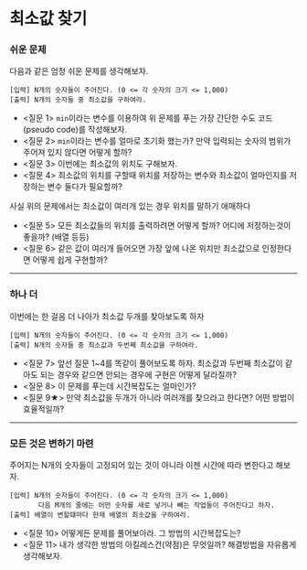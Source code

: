 # 최소값 찾기

### 쉬운 문제
다음과 같은 엄청 쉬운 문제를 생각해보자.
	
    [입력] N개의 숫자들이 주어진다. (0 <= 각 숫자의 크기 <= 1,000)
    [출력] N개의 숫자들 중 최소값을 구하여라.
    
* <질문 1> `min`이라는 변수를 이용하여 위 문제를 푸는 가장 간단한 수도 코드(pseudo code)를 작성해보자.
* <질문 2> `min`이라는 변수를 얼마로 초기화 했는가? 만약 입력되는 숫자의 범위가 주어져 있지 않다면 어떻게 할까?
* <질문 3> 이번에는 최소값의 위치도 구해보자.
* <질문 4> 최소값의 위치를 구할때 위치를 저장하는 변수와 최소값이 얼마인지를 저장하는 변수 둘다가 필요할까?


사실 위의 문제에서는 최소값이 여러개 있는 경우 위치를 말하기 애매하다

* <질문 5> 모든 최소값들의 위치를 출력하려면 어떻게 할까? 어디에 저정하는것이 좋을까? (배열 등등)
* <질문 6> 같은 값이 여러개 들어오면 가장 앞에 나온 위치만 최소값으로 인정한다면 어떻게 쉽게 구현할까? 


---------------------

### 하나 더
이번에는 한 걸음 더 나아가 최소값 두개를 찾아보도록 하자

    [입력] N개의 숫자들이 주어진다. (0 <= 각 숫자의 크기 <= 1,000)
    [출력] N개의 숫자들 중 최소값과 두번째 최소값을 구하여라.
    
* <질문 7> 앞선 질문 1~4를 똑같이 풀어보도록 하자. 최소값과 두번째 최소값이 같아도 되는 경우와 같으면 안되는 경우에 구현은 어떻게 달라질까?
* <질문 8> 이 문제를 푸는데 시간복잡도는 얼마인가?
* <질문 9★> 만약 최소값을 두개가 아니라 여러개를 찾으라고 한다면? 어떤 방법이 효율적일까?


--------------------

### 모든 것은 변하기 마련
주어지는 N개의 숫자들이 고정되어 있는 것이 아니라 이젠 시간에 따라 변한다고 해보자.

    [입력] N개의 숫자들이 주어진다. (0 <= 각 숫자의 크기 <= 1,000) 
    	   다음 M개의 줄에는 어떤 숫자를 새로 넣거나 빼는 작업들이 주어진다고 하자.
    [출력] 배열이 변할떄마다 현재 배열의 최솟값을 구하여라.
    
* <질문 10> 어떻게든 문제를 풀어보아라. 그 방법의 시간복잡도는?
* <질문 11> 내가 생각한 방법의 아킬레스건(약점)은 무엇일까? 해결방법을 자유롭게 생각해보자.
